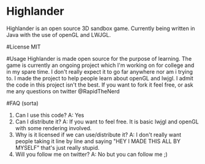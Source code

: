# Highlander
Highlander is an open source 3D sandbox game. Currently being written in Java with the use of openGL and LWJGL.

#License
MIT

#Usage
Highlander is made open source for the purpose of learning. The game is currently an ongoing project which I'm working on for college and in my spare time. I don't really expect it to go far anywhere nor am i trying to. I made the project to help people learn about openGL and lwjgl. I admit the code in this project isn't the best. If you want to fork it feel free, or ask me any questions on twitter @RapidTheNerd

#FAQ (sorta)
1) Can I use this code? A: Yes
2) Can I distribute it? A: If you want to feel free. It is basic lwjgl and openGL with some rendering involved.
3) Why is it licensed if we can use/distribute it? A: I don't really want people taking it line by line and saying "HEY I MADE THIS ALL BY MYSELF" that's just really stupid.
4) Will you follow me on twitter? A: No but you can follow me ;)
